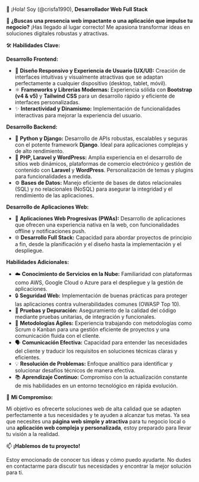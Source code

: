 👋 ¡Hola! Soy (@crisfa1990), **Desarrollador Web Full Stack** 

🚀 **¿Buscas una presencia web impactante o una aplicación que impulse tu negocio?** ¡Has llegado al lugar correcto! Me apasiona transformar ideas en soluciones digitales robustas y atractivas.

🛠️ **Habilidades Clave:**

**Desarrollo Frontend:**

* 🎨 **Diseño Responsivo y Experiencia de Usuario (UX/UI):** Creación de interfaces intuitivas y visualmente atractivas que se adaptan perfectamente a cualquier dispositivo (desktop, tablet, móvil).
* ⚛️ **Frameworks y Librerías Modernas:** Experiencia sólida con **Bootstrap (v4 & v5)** y **Tailwind CSS** para un desarrollo rápido y eficiente de interfaces personalizadas.
* ✨ **Interactividad y Dinamismo:** Implementación de funcionalidades interactivas para mejorar la experiencia del usuario.

**Desarrollo Backend:**

* 🐍 **Python y Django:** Desarrollo de APIs robustas, escalables y seguras con el potente framework **Django**. Ideal para aplicaciones complejas y de alto rendimiento.
* 🐘 **PHP, Laravel y WordPress:** Amplia experiencia en el desarrollo de sitios web dinámicos, plataformas de comercio electrónico y gestión de contenido con **Laravel** y **WordPress**. Personalización de temas y plugins para funcionalidades a medida.
* ⚙️ **Bases de Datos:** Manejo eficiente de bases de datos relacionales (SQL) y no relacionales (NoSQL) para asegurar la integridad y el rendimiento de las aplicaciones.

**Desarrollo de Aplicaciones Web:**

* 📱 **Aplicaciones Web Progresivas (PWAs):** Desarrollo de aplicaciones que ofrecen una experiencia nativa en la web, con funcionalidades offline y notificaciones push.
* 🌐 **Desarrollo Full Stack:** Capacidad para abordar proyectos de principio a fin, desde la planificación y el diseño hasta la implementación y el despliegue.

**Habilidades Adicionales:**

* ☁️ **Conocimiento de Servicios en la Nube:** Familiaridad con plataformas como AWS, Google Cloud o Azure para el despliegue y la gestión de aplicaciones.
* 🔒 **Seguridad Web:** Implementación de buenas prácticas para proteger las aplicaciones contra vulnerabilidades comunes (OWASP Top 10).
* 🧪 **Pruebas y Depuración:** Aseguramiento de la calidad del código mediante pruebas unitarias, de integración y funcionales.
* 🤝 **Metodologías Ágiles:** Experiencia trabajando con metodologías como Scrum o Kanban para una gestión eficiente de proyectos y una comunicación fluida con el cliente.
* 🗣️ **Comunicación Efectiva:** Capacidad para entender las necesidades del cliente y traducir los requisitos en soluciones técnicas claras y eficientes.
* 💡 **Resolución de Problemas:** Enfoque analítico para identificar y solucionar desafíos técnicos de manera efectiva.
* 📚 **Aprendizaje Continuo:** Compromiso con la actualización constante de mis habilidades en un entorno tecnológico en rápida evolución.

🎯 **Mi Compromiso:**

Mi objetivo es ofrecerte soluciones web de alta calidad que se adapten perfectamente a tus necesidades y te ayuden a alcanzar tus metas. Ya sea que necesites una **página web simple y atractiva** para tu negocio local o una **aplicación web compleja y personalizada**, estoy preparado para llevar tu visión a la realidad.

📫 **¡Hablemos de tu proyecto!**

Estoy emocionado de conocer tus ideas y cómo puedo ayudarte. No dudes en contactarme para discutir tus necesidades y encontrar la mejor solución para ti.

